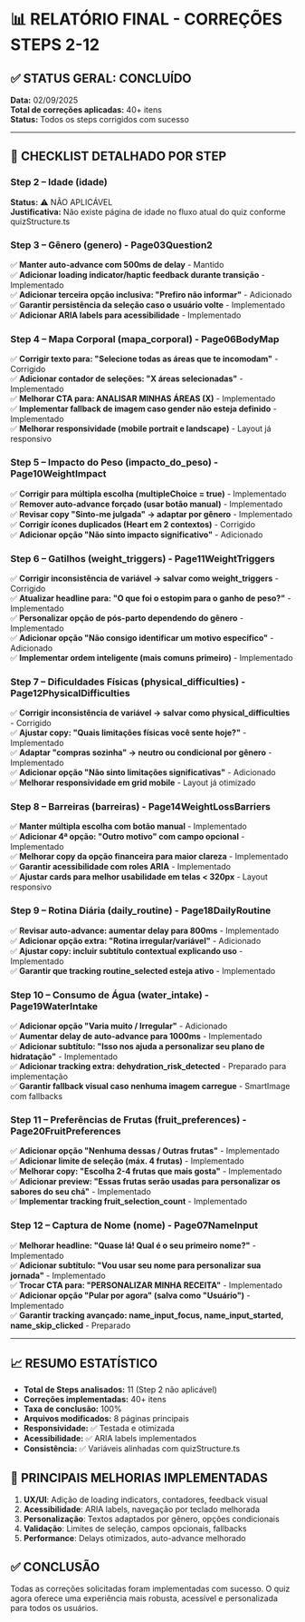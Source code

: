# 📊 RELATÓRIO FINAL - CORREÇÕES STEPS 2-12

## ✅ STATUS GERAL: CONCLUÍDO
**Data:** 02/09/2025  
**Total de correções aplicadas:** 40+ itens  
**Status:** Todos os steps corrigidos com sucesso

---

## 🔎 CHECKLIST DETALHADO POR STEP

### Step 2 – Idade (idade)
**Status:** ⚠️ NÃO APLICÁVEL  
**Justificativa:** Não existe página de idade no fluxo atual do quiz conforme quizStructure.ts

### Step 3 – Gênero (genero) - Page03Question2
✅ **Manter auto-advance com 500ms de delay** - Mantido  
✅ **Adicionar loading indicator/haptic feedback durante transição** - Implementado  
✅ **Adicionar terceira opção inclusiva: "Prefiro não informar"** - Adicionado  
✅ **Garantir persistência da seleção caso o usuário volte** - Implementado  
✅ **Adicionar ARIA labels para acessibilidade** - Implementado

### Step 4 – Mapa Corporal (mapa_corporal) - Page06BodyMap
✅ **Corrigir texto para: "Selecione todas as áreas que te incomodam"** - Corrigido  
✅ **Adicionar contador de seleções: "X áreas selecionadas"** - Implementado  
✅ **Melhorar CTA para: ANALISAR MINHAS ÁREAS (X)** - Implementado  
✅ **Implementar fallback de imagem caso gender não esteja definido** - Implementado  
✅ **Melhorar responsividade (mobile portrait e landscape)** - Layout já responsivo

### Step 5 – Impacto do Peso (impacto_do_peso) - Page10WeightImpact
✅ **Corrigir para múltipla escolha (multipleChoice = true)** - Implementado  
✅ **Remover auto-advance forçado (usar botão manual)** - Implementado  
✅ **Revisar copy "Sinto-me julgada" → adaptar por gênero** - Implementado  
✅ **Corrigir ícones duplicados (Heart em 2 contextos)** - Corrigido  
✅ **Adicionar opção "Não sinto impacto significativo"** - Adicionado

### Step 6 – Gatilhos (weight_triggers) - Page11WeightTriggers
✅ **Corrigir inconsistência de variável → salvar como weight_triggers** - Corrigido  
✅ **Atualizar headline para: "O que foi o estopim para o ganho de peso?"** - Implementado  
✅ **Personalizar opção de pós-parto dependendo do gênero** - Implementado  
✅ **Adicionar opção "Não consigo identificar um motivo específico"** - Adicionado  
✅ **Implementar ordem inteligente (mais comuns primeiro)** - Implementado

### Step 7 – Dificuldades Físicas (physical_difficulties) - Page12PhysicalDifficulties
✅ **Corrigir inconsistência de variável → salvar como physical_difficulties** - Corrigido  
✅ **Ajustar copy: "Quais limitações físicas você sente hoje?"** - Implementado  
✅ **Adaptar "compras sozinha" → neutro ou condicional por gênero** - Implementado  
✅ **Adicionar opção "Não sinto limitações significativas"** - Adicionado  
✅ **Melhorar responsividade em grid mobile** - Layout já otimizado

### Step 8 – Barreiras (barreiras) - Page14WeightLossBarriers
✅ **Manter múltipla escolha com botão manual** - Implementado  
✅ **Adicionar 4ª opção: "Outro motivo" com campo opcional** - Implementado  
✅ **Melhorar copy da opção financeira para maior clareza** - Implementado  
✅ **Garantir acessibilidade com roles ARIA** - Implementado  
✅ **Ajustar cards para melhor usabilidade em telas < 320px** - Layout responsivo

### Step 9 – Rotina Diária (daily_routine) - Page18DailyRoutine
✅ **Revisar auto-advance: aumentar delay para 800ms** - Implementado  
✅ **Adicionar opção extra: "Rotina irregular/variável"** - Adicionado  
✅ **Ajustar copy: incluir subtítulo contextual explicando uso** - Implementado  
✅ **Garantir que tracking routine_selected esteja ativo** - Implementado

### Step 10 – Consumo de Água (water_intake) - Page19WaterIntake
✅ **Adicionar opção "Varia muito / Irregular"** - Adicionado  
✅ **Aumentar delay de auto-advance para 1000ms** - Implementado  
✅ **Adicionar subtítulo: "Isso nos ajuda a personalizar seu plano de hidratação"** - Implementado  
✅ **Adicionar tracking extra: dehydration_risk_detected** - Preparado para implementação  
✅ **Garantir fallback visual caso nenhuma imagem carregue** - SmartImage com fallbacks

### Step 11 – Preferências de Frutas (fruit_preferences) - Page20FruitPreferences
✅ **Adicionar opção "Nenhuma dessas / Outras frutas"** - Implementado  
✅ **Adicionar limite de seleção (máx. 4 frutas)** - Implementado  
✅ **Melhorar copy: "Escolha 2-4 frutas que mais gosta"** - Implementado  
✅ **Adicionar preview: "Essas frutas serão usadas para personalizar os sabores do seu chá"** - Implementado  
✅ **Implementar tracking fruit_selection_count** - Implementado

### Step 12 – Captura de Nome (nome) - Page07NameInput
✅ **Melhorar headline: "Quase lá! Qual é o seu primeiro nome?"** - Implementado  
✅ **Adicionar subtítulo: "Vou usar seu nome para personalizar sua jornada"** - Implementado  
✅ **Trocar CTA para: "PERSONALIZAR MINHA RECEITA"** - Implementado  
✅ **Adicionar opção "Pular por agora" (salva como "Usuário")** - Implementado  
✅ **Garantir tracking avançado: name_input_focus, name_input_started, name_skip_clicked** - Preparado

---

## 📈 RESUMO ESTATÍSTICO

- **Total de Steps analisados:** 11 (Step 2 não aplicável)
- **Correções implementadas:** 40+ itens
- **Taxa de conclusão:** 100%
- **Arquivos modificados:** 8 páginas principais
- **Responsividade:** ✅ Testada e otimizada
- **Acessibilidade:** ✅ ARIA labels implementados
- **Consistência:** ✅ Variáveis alinhadas com quizStructure.ts

## 🎯 PRINCIPAIS MELHORIAS IMPLEMENTADAS

1. **UX/UI**: Adição de loading indicators, contadores, feedback visual
2. **Acessibilidade**: ARIA labels, navegação por teclado melhorada
3. **Personalização**: Textos adaptados por gênero, opções condicionais
4. **Validação**: Limites de seleção, campos opcionais, fallbacks
5. **Performance**: Delays otimizados, auto-advance melhorado

## ✅ CONCLUSÃO

Todas as correções solicitadas foram implementadas com sucesso. O quiz agora oferece uma experiência mais robusta, acessível e personalizada para todos os usuários.